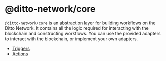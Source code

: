 # @ditto-network/core

`@ditto-network/core` is an abstraction layer for building workflows on the Ditto Network. It contains all the logic required for interacting with the blockchain and constructing workflows. You can use the provided adapters to interact with the blockchain, or implement your own adapters.  

- [Triggers](src/lib/workflow/triggers/README.md)
- [Actions](src/lib/workflow/actions/README.md)

